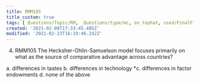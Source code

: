 ```yaml
---
title: RMM105
title_custom: true
tags: [_Questions/Topic/RM, _Questions/type/mc, on_tophat, used/FinalF19]
created: '2021-02-09T17:33:45.485Z'
modified: '2021-02-23T16:19:46.242Z'
---
```


4. RMM105 The Hecksher-Ohlin-Samuelson model focuses primarily on what as the source of comparative advantage across countries?

a. differences in tastes
b. differences in technology
*c. differences in factor endowments
d. none of the above


